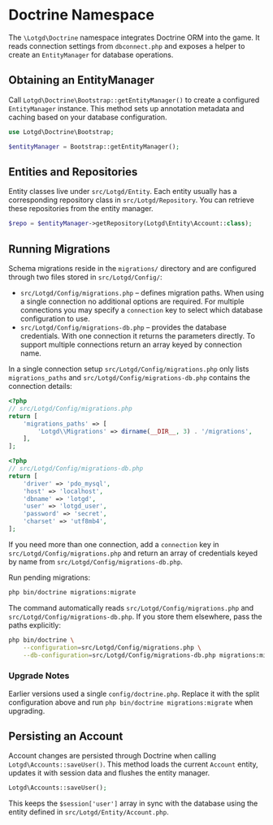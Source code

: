 # Doctrine Namespace

The `\Lotgd\Doctrine` namespace integrates Doctrine ORM into the game. It reads
connection settings from `dbconnect.php` and exposes a helper to create an
`EntityManager` for database operations.

## Obtaining an EntityManager

Call `Lotgd\Doctrine\Bootstrap::getEntityManager()` to create a configured
`EntityManager` instance. This method sets up annotation metadata and caching
based on your database configuration.

```php
use Lotgd\Doctrine\Bootstrap;

$entityManager = Bootstrap::getEntityManager();
```

## Entities and Repositories

Entity classes live under `src/Lotgd/Entity`. Each entity usually has a
corresponding repository class in `src/Lotgd/Repository`. You can retrieve these
repositories from the entity manager.

```php
$repo = $entityManager->getRepository(Lotgd\Entity\Account::class);
```

## Running Migrations

Schema migrations reside in the `migrations/` directory and are configured
through two files stored in `src/Lotgd/Config/`:

* `src/Lotgd/Config/migrations.php` – defines migration paths. When using a single
  connection no additional options are required. For multiple connections you
  may specify a `connection` key to select which database configuration to use.
* `src/Lotgd/Config/migrations-db.php` – provides the database credentials. With one
  connection it returns the parameters directly. To support multiple connections
  return an array keyed by connection name.

In a single connection setup `src/Lotgd/Config/migrations.php` only lists
`migrations_paths` and `src/Lotgd/Config/migrations-db.php` contains the connection
details:

```php
<?php
// src/Lotgd/Config/migrations.php
return [
    'migrations_paths' => [
        'Lotgd\\Migrations' => dirname(__DIR__, 3) . '/migrations',
    ],
];
```

```php
<?php
// src/Lotgd/Config/migrations-db.php
return [
    'driver' => 'pdo_mysql',
    'host' => 'localhost',
    'dbname' => 'lotgd',
    'user' => 'lotgd_user',
    'password' => 'secret',
    'charset' => 'utf8mb4',
];
```

If you need more than one connection, add a `connection` key in
`src/Lotgd/Config/migrations.php` and return an array of credentials keyed by name from
`src/Lotgd/Config/migrations-db.php`.

Run pending migrations:

```bash
php bin/doctrine migrations:migrate
```

The command automatically reads `src/Lotgd/Config/migrations.php` and
`src/Lotgd/Config/migrations-db.php`. If you store them elsewhere, pass the paths
explicitly:

```bash
php bin/doctrine \
    --configuration=src/Lotgd/Config/migrations.php \
    --db-configuration=src/Lotgd/Config/migrations-db.php migrations:migrate
```

### Upgrade Notes

Earlier versions used a single `config/doctrine.php`. Replace it with the split
configuration above and run `php bin/doctrine migrations:migrate` when
upgrading.

## Persisting an Account

Account changes are persisted through Doctrine when calling
`Lotgd\Accounts::saveUser()`. This method loads the current `Account` entity,
updates it with session data and flushes the entity manager.

```php
Lotgd\Accounts::saveUser();
```

This keeps the `$session['user']` array in sync with the database using the
entity defined in `src/Lotgd/Entity/Account.php`.
